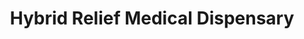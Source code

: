 ---
title: "Hybrid Relief Medical Dispensary"
url: /oxford/hybrid-relief-medical-dispensary/
shop: Hanf
---